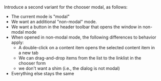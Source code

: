 Introduce a second variant for the chooser modal, as follows:

* The current mode is "modal"
* We want an additional "non-modal" mode. 
* We want a button in the header toolbar that opens the window in non-modal mode
* When opened in non-modal mode, the following differences to behavior apply:
  * A double-click on a content item opens the selected content item in a new tab
  * We can drag-and-drop items from the list to the linklist in the chooser form
  * we don't want a shim (i.e., the dialog is not modal)
* Everything else stays the same